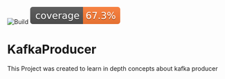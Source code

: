 ![Build](https://img.shields.io/github/workflow/status/Dhivakarkd/kafkaproducer/Build?style=for-the-badge&logo=appveyor)
[![Coverage](.github/badges/jacoco.svg)](https://github.com/Dhivakarkd/kafkaproducer/actions/workflows/build.yml)
# KafkaProducer
This Project was created to learn in depth concepts about kafka producer 
